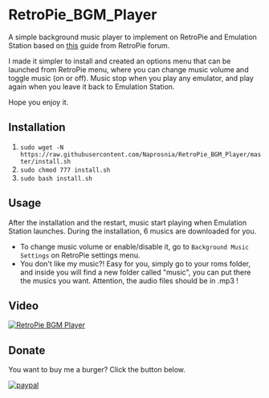 # RetroPie_BGM_Player
A simple background music player to implement on RetroPie and Emulation Station based on [this](https://retropie.org.uk/forum/topic/9133/quick-and-easy-guide-for-adding-music-to-emulatonstation-on-retropie-noob-friendly) guide from RetroPie forum.

I made it simpler to install and created an options menu that can be launched from RetroPie menu, where you can change music volume and toggle music (on or off).
Music stop when you play any emulator, and play again when you leave it back to Emulation Station.

Hope you enjoy it.

## Installation
1. `sudo wget -N https://raw.githubusercontent.com/Naprosnia/RetroPie_BGM_Player/master/install.sh`
2. `sudo chmod 777 install.sh`
3. `sudo bash install.sh`

## Usage
After the installation and the restart, music start playing when Emulation Station launches. During the installation, 6 musics are downloaded for you.
* To change music volume or enable/disable it, go to `Background Music Settings` on RetroPie settings menu.
* You don't like my music?! Easy for you, simply go to your roms folder, and inside you will find a new folder called "music", you can put there the musics you want. Attention, the audio files should be in .mp3 !

## Video
[![RetroPie BGM Player](http://img.youtube.com/vi/HFwzHAtcWNU/2.jpg)](http://www.youtube.com/watch?v=HFwzHAtcWNU)

## Donate
You want to buy me a burger? Click the button below.

[![paypal](https://www.paypalobjects.com/en_US/i/btn/btn_donate_SM.gif)](https://www.paypal.me/naprosnia)
